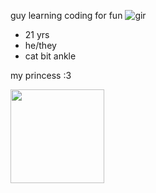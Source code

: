guy learning coding for fun
![gir](https://file.garden/ZdmNLegxzVCR-8F4/gir)<br>
- 21 yrs
- he/they
- cat bit ankle
  
my princess :3

<img src="https://file.garden/ZdmNLegxzVCR-8F4/photos/2024/IMG_0118.JPG" width="150px">
